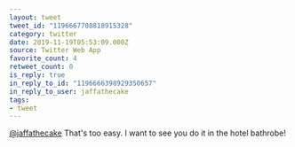 ```yaml
---
layout: tweet
tweet_id: "1196667708818915328"
category: twitter
date: 2019-11-19T05:53:09.000Z
source: Twitter Web App
favorite_count: 4
retweet_count: 0
is_reply: true
in_reply_to_id: "1196666398929350657"
in_reply_to_user: jaffathecake
tags:
- tweet
---
```


[@jaffathecake](https://twitter.com/@jaffathecake) That's too easy. I want to see you do it in the hotel bathrobe!
